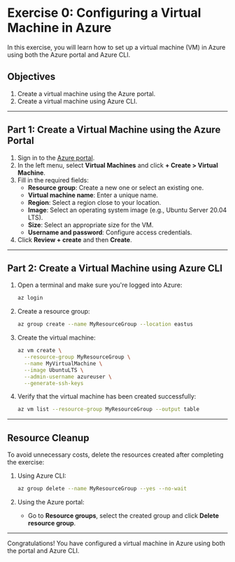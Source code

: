 # Exercise 0: Configuring a Virtual Machine in Azure

In this exercise, you will learn how to set up a virtual machine (VM) in Azure using both the Azure portal and Azure CLI.

## Objectives
1. Create a virtual machine using the Azure portal.
2. Create a virtual machine using Azure CLI.

---

## Part 1: Create a Virtual Machine using the Azure Portal

1. Sign in to the [Azure portal](https://portal.azure.com/).
2. In the left menu, select **Virtual Machines** and click **+ Create > Virtual Machine**.
3. Fill in the required fields:
    - **Resource group**: Create a new one or select an existing one.
    - **Virtual machine name**: Enter a unique name.
    - **Region**: Select a region close to your location.
    - **Image**: Select an operating system image (e.g., Ubuntu Server 20.04 LTS).
    - **Size**: Select an appropriate size for the VM.
    - **Username and password**: Configure access credentials.
4. Click **Review + create** and then **Create**.

---

## Part 2: Create a Virtual Machine using Azure CLI

1. Open a terminal and make sure you're logged into Azure:
    ```bash
    az login
    ```
2. Create a resource group:
    ```bash
    az group create --name MyResourceGroup --location eastus
    ```
3. Create the virtual machine:
    ```bash
    az vm create \
      --resource-group MyResourceGroup \
      --name MyVirtualMachine \
      --image UbuntuLTS \
      --admin-username azureuser \
      --generate-ssh-keys
    ```
4. Verify that the virtual machine has been created successfully:
    ```bash
    az vm list --resource-group MyResourceGroup --output table
    ```

---

## Resource Cleanup

To avoid unnecessary costs, delete the resources created after completing the exercise:

1. Using Azure CLI:
    ```bash
    az group delete --name MyResourceGroup --yes --no-wait
    ```

2. Using the Azure portal:
    - Go to **Resource groups**, select the created group and click **Delete resource group**.

---

Congratulations! You have configured a virtual machine in Azure using both the portal and Azure CLI.
